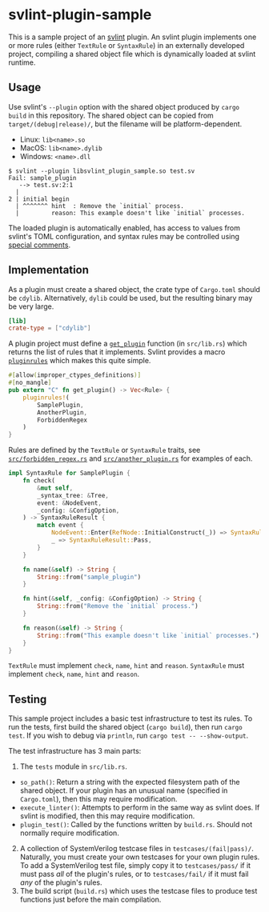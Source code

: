 # svlint-plugin-sample

This is a sample project of an [svlint](https://github.com/dalance/svlint)
plugin.
An svlint plugin implements one or more rules (either `TextRule` or
`SyntaxRule`) in an externally developed project, compiling a shared object
file which is dynamically loaded at svlint runtime.


## Usage

Use svlint's `--plugin` option with the shared object produced by `cargo build`
in this repository.
The shared object can be copied from `target/(debug|release)/`, but the
filename will be platform-dependent.

- Linux: `lib<name>.so`
- MacOS: `lib<name>.dylib`
- Windows: `<name>.dll`

```
$ svlint --plugin libsvlint_plugin_sample.so test.sv
Fail: sample_plugin
   --> test.sv:2:1
  |
2 | initial begin
  | ^^^^^^^ hint  : Remove the `initial` process.
  |         reason: This example doesn't like `initial` processes.
```

The loaded plugin is automatically enabled, has access to values from svlint's
TOML configuration, and syntax rules may be controlled using
[special comments](https://github.com/dalance/svlint/blob/master/MANUAL.md#textrules-and-syntaxrules-sections).


## Implementation

As a plugin must create a shared object, the crate type of `Cargo.toml` should
be `cdylib`.
Alternatively, `dylib` could be used, but the resulting binary may be very
large.

```toml
[lib]
crate-type = ["cdylib"]
```

A plugin project must define a
[`get_plugin`](https://github.com/dalance/svlint-plugin-sample/blob/master/src/lib.rs#L13-L21)
function (in `src/lib.rs`) which returns the list of rules that it implements.
Svlint provides a macro [`pluginrules`](https://github.com/dalance/svlint/blob/master/src/linter.rs#L15-L33)
which makes this quite simple.

```rust
#[allow(improper_ctypes_definitions)]
#[no_mangle]
pub extern "C" fn get_plugin() -> Vec<Rule> {
    pluginrules!(
        SamplePlugin,
        AnotherPlugin,
        ForbiddenRegex
    )
}
```

Rules are defined by the `TextRule` or `SyntaxRule` traits, see
[`src/forbidden_regex.rs`](https://github.com/dalance/svlint-plugin-sample/blob/master/src/forbidden_regex.rs)
and
[`src/another_plugin.rs`](https://github.com/dalance/svlint-plugin-sample/blob/master/src/sample_plugin.rs)
for examples of each.

```rust
impl SyntaxRule for SamplePlugin {
    fn check(
        &mut self,
        _syntax_tree: &Tree,
        event: &NodeEvent,
        _config: &ConfigOption,
    ) -> SyntaxRuleResult {
        match event {
            NodeEvent::Enter(RefNode::InitialConstruct(_)) => SyntaxRuleResult::Fail,
            _ => SyntaxRuleResult::Pass,
        }
    }

    fn name(&self) -> String {
        String::from("sample_plugin")
    }

    fn hint(&self, _config: &ConfigOption) -> String {
        String::from("Remove the `initial` process.")
    }

    fn reason(&self) -> String {
        String::from("This example doesn't like `initial` processes.")
    }
}
```

`TextRule` must implement `check`, `name`, `hint` and `reason`.
`SyntaxRule` must implement `check`, `name`, `hint` and `reason`.


## Testing

This sample project includes a basic test infrastructure to test its rules.
To run the tests, first build the shared object (`cargo build`), then run
`cargo test`.
If you wish to debug via `println`, run `cargo test -- --show-output`.

The test infrastructure has 3 main parts:

1. The `tests` module in `src/lib.rs`.
  - `so_path()`: Return a string with the expected filesystem path of the
    shared object.
    If your plugin has an unusual name (specified in `Cargo.toml`), then this
    may require modification.
  - `execute_linter()`: Attempts to perform in the same way as svlint does.
    If svlint is modified, then this may require modification.
  - `plugin_test()`: Called by the functions written by `build.rs`.
    Should not normally require modification.
2. A collection of SystemVerilog testcase files in `testcases/(fail|pass)/`.
  Naturally, you must create your own testcases for your own plugin rules.
  To add a SystemVerilog test file, simply copy it to `testcases/pass/` if it
  must pass *all* of the plugin's rules, or to `testcases/fail/` if it
  must fail *any* of the plugin's rules.
3. The build script (`build.rs`) which uses the testcase files to produce
  test functions just before the main compilation.
